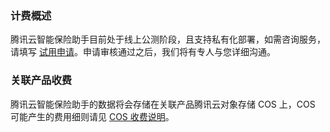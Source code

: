 

### 计费概述

腾讯云智能保险助手目前处于线上公测阶段，且支持私有化部署，如需咨询服务，请填写 [试用申请](https://cloud.tencent.com/apply/p/77ax6ogyhn9)。申请审核通过之后，我们将有专人与您详细沟通。

### 关联产品收费

腾讯云智能保险助手的数据将会存储在关联产品腾讯云对象存储 COS 上，COS 可能产生的费用细则请见 [COS 收费说明](https://cloud.tencent.com/product/cos/pricing)。

